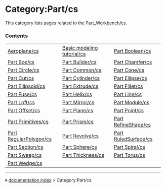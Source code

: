 # Category:Part/cs
This category lists pages related to the [Part_Workbench/cs](Part_Workbench/cs.md).

### Contents

|     |     |     |
| --- | --- | --- |
| [Aeroplane/cs](Aeroplane/cs.md) | [Basic modeling tutorial/cs](Basic_modeling_tutorial/cs.md) | [Part Boolean/cs](Part_Boolean/cs.md) |
| [Part Box/cs](Part_Box/cs.md) | [Part Builder/cs](Part_Builder/cs.md) | [Part Chamfer/cs](Part_Chamfer/cs.md) |
| [Part Circle/cs](Part_Circle/cs.md) | [Part Common/cs](Part_Common/cs.md) | [Part Cone/cs](Part_Cone/cs.md) |
| [Part Cut/cs](Part_Cut/cs.md) | [Part Cylinder/cs](Part_Cylinder/cs.md) | [Part Ellipse/cs](Part_Ellipse/cs.md) |
| [Part Ellipsoid/cs](Part_Ellipsoid/cs.md) | [Part Extrude/cs](Part_Extrude/cs.md) | [Part Fillet/cs](Part_Fillet/cs.md) |
| [Part Fuse/cs](Part_Fuse/cs.md) | [Part Helix/cs](Part_Helix/cs.md) | [Part Line/cs](Part_Line/cs.md) |
| [Part Loft/cs](Part_Loft/cs.md) | [Part Mirror/cs](Part_Mirror/cs.md) | [Part Module/cs](Part_Module/cs.md) |
| [Part Offset/cs](Part_Offset/cs.md) | [Part Plane/cs](Part_Plane/cs.md) | [Part Point/cs](Part_Point/cs.md) |
| [Part Primitives/cs](Part_Primitives/cs.md) | [Part Prism/cs](Part_Prism/cs.md) | [Part RefineShape/cs](Part_RefineShape/cs.md) |
| [Part RegularPolygon/cs](Part_RegularPolygon/cs.md) | [Part Revolve/cs](Part_Revolve/cs.md) | [Part RuledSurface/cs](Part_RuledSurface/cs.md) |
| [Part Section/cs](Part_Section/cs.md) | [Part Sphere/cs](Part_Sphere/cs.md) | [Part Spiral/cs](Part_Spiral/cs.md) |
| [Part Sweep/cs](Part_Sweep/cs.md) | [Part Thickness/cs](Part_Thickness/cs.md) | [Part Torus/cs](Part_Torus/cs.md) |
| [Part Wedge/cs](Part_Wedge/cs.md) |



---
⏵ [documentation index](../README.md) > Category:Part/cs

